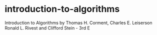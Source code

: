 # introduction-to-algorithms
Introduction to Algorithms by Thomas H. Corment, Charles E. Leiserson Ronald L. Rivest and Clifford Stein - 3rd E
